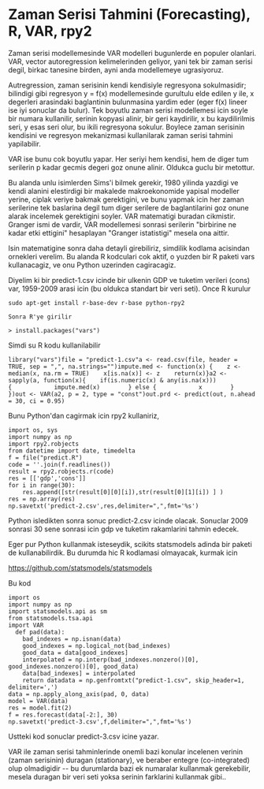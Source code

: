 # Zaman Serisi Tahmini (Forecasting), R, VAR, rpy2

Zaman serisi modellemesinde VAR modelleri bugunlerde en populer
olanlari. VAR, vector autoregression kelimelerinden geliyor, yani tek
bir zaman serisi degil, birkac tanesine birden, ayni anda modellemeye
ugrasiyoruz.

Autregression, zaman serisinin kendi kendisiyle regresyona
sokulmasidir; bilindigi gibi regresyon y = f(x) modellemesinde
gurultulu elde edilen y ile, x degerleri arasindaki baglantinin
bulunmasina yardim eder (eger f(x) lineer ise iyi sonuclar da
bulur). Tek boyutlu zaman serisi modellemesi icin soyle bir numara
kullanilir, serinin kopyasi alinir, bir geri kaydirilir, x bu
kaydilirilmis seri, y esas seri olur, bu ikili regresyona
sokulur. Boylece zaman serisinin kendisini ve regresyon mekanizmasi
kullanilarak zaman serisi tahmini yapilabilir.

VAR ise bunu cok boyutlu yapar. Her seriyi hem kendisi, hem de diger
tum serilerin p kadar gecmis degeri goz onune alinir. Oldukca guclu
bir metottur.

Bu alanda unlu isimlerden Sims'i bilmek gerekir, 1980 yilinda yazdigi
ve kendi alanini elestirdigi bir makalede makroekonomide yapisal
modeller yerine, ciplak veriye bakmak gerektigini, ve bunu yapmak icin
her zaman serilerine tek baslarina degil tum diger serilere de
baglantilarini goz onune alarak incelemek gerektigini soyler. VAR
matematigi buradan cikmistir. Granger ismi de vardir, VAR modellemesi
sonrasi serilerin "birbirine ne kadar etki ettigini" hesaplayan
"Granger istatistigi" mesela ona aittir.

Isin matematigine sonra daha detayli girebiliriz, simdilik kodlama
acisindan ornekleri verelim. Bu alanda R kodculari cok aktif, o yuzden
bir R paketi vars kullanacagiz, ve onu Python uzerinden cagiracagiz.

Diyelim ki bir predict-1.csv icinde bir ulkenin GDP ve tuketim
verileri (cons) var, 1959-2009 arasi icin (bu oldukca standart bir
veri seti). Once R kurulur

```
sudo apt-get install r-base-dev r-base python-rpy2

Sonra R'ye girilir

> install.packages("vars")
```

Simdi su R kodu kullanilabilir

```
library("vars")file = "predict-1.csv"a <- read.csv(file, header = TRUE, sep = ",", na.strings="")impute.med <- function(x) {    z <- median(x, na.rm = TRUE)    x[is.na(x)] <- z    return(x)}a2 <- sapply(a, function(x){    if(is.numeric(x) & any(is.na(x))){            impute.med(x)        } else {            x        }    })out <- VAR(a2, p = 2, type = "const")out.prd <- predict(out, n.ahead = 30, ci = 0.95)
```

Bunu Python'dan cagirmak icin rpy2 kullaniriz,

```
import os, sys
import numpy as np
import rpy2.robjects
from datetime import date, timedelta
f = file("predict.R")
code = ''.join(f.readlines())
result = rpy2.robjects.r(code)
res = [['gdp','cons']]
for i in range(30):
    res.append([str(result[0][0][i]),str(result[0][1][i]) ] )
res = np.array(res)
np.savetxt('predict-2.csv',res,delimiter=",",fmt='%s')
```

Python isledikten sonra sonuc predict-2.csv icinde olacak. Sonuclar
2009 sonrasi 30 sene sonrasi icin gdp ve tuketim rakamlarini tahmin
edecek.

Eger pur Python kullanmak isteseydik, scikits statsmodels adinda bir paketi de kullanabilirdik. Bu durumda hic R kodlamasi olmayacak, kurmak icin

https://github.com/statsmodels/statsmodels

Bu kod

```
import os
import numpy as np
import statsmodels.api as sm
from statsmodels.tsa.api
import VAR
  def pad(data):
    bad_indexes = np.isnan(data)
    good_indexes = np.logical_not(bad_indexes)
    good_data = data[good_indexes]
    interpolated = np.interp(bad_indexes.nonzero()[0], good_indexes.nonzero()[0], good_data)
    data[bad_indexes] = interpolated
    return datadata = np.genfromtxt("predict-1.csv", skip_header=1, delimiter=',')
data = np.apply_along_axis(pad, 0, data)
model = VAR(data)
res = model.fit(2)
f = res.forecast(data[-2:], 30)
np.savetxt('predict-3.csv',f,delimiter=",",fmt='%s')
```

Ustteki kod sonuclar predict-3.csv icine yazar.

VAR ile zaman serisi tahminlerinde onemli bazi konular incelenen
verinin (zaman serisinin) duragan (stationary), ve beraber entegre
(co-integrated) olup olmadigidir -- bu durumlarda bazi ek numaralar
kullanmak gerekebilir, mesela duragan bir veri seti yoksa serinin
farklarini kullanmak gibi..









